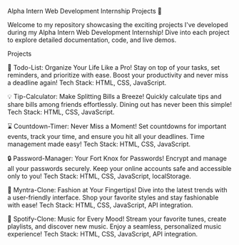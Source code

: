 Alpha Intern Web Development Internship Projects 🚀

Welcome to my repository showcasing the exciting projects I've developed during my Alpha Intern Web Development Internship! Dive into each project to explore detailed documentation, code, and live demos.

Projects

📝 Todo-List: Organize Your Life Like a Pro!
Stay on top of your tasks, set reminders, and prioritize with ease. Boost your productivity and never miss a deadline again!
Tech Stack: HTML, CSS, JavaScript.


💡 Tip-Calculator: Make Splitting Bills a Breeze!
Quickly calculate tips and share bills among friends effortlessly. Dining out has never been this simple!
Tech Stack: HTML, CSS, JavaScript.


⌛ Countdown-Timer: Never Miss a Moment!
Set countdowns for important events, track your time, and ensure you hit all your deadlines. Time management made easy!
Tech Stack: HTML, CSS, JavaScript.


🔒 Password-Manager: Your Fort Knox for Passwords!
Encrypt and manage all your passwords securely. Keep your online accounts safe and accessible only to you!
Tech Stack: HTML, CSS, JavaScript, localStorage.


🛒 Myntra-Clone: Fashion at Your Fingertips!
Dive into the latest trends with a user-friendly interface. Shop your favorite styles and stay fashionable with ease!
Tech Stack: HTML, CSS, JavaScript, API integration.


🎵 Spotify-Clone: Music for Every Mood!
Stream your favorite tunes, create playlists, and discover new music. Enjoy a seamless, personalized music experience!
Tech Stack: HTML, CSS, JavaScript, API integration.
